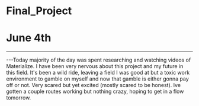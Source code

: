 # Final_Project

# June 4th
____________
---Today majority of the day was spent researching and watching videos of Materialize. I have been very nervous about this project and my future in this field. It's been a wild ride, leaving a field I was good at but a toxic work environment to gamble on myself and now that gamble is either gonna pay off or not. Very scared but yet excited (mostly scared to be honest). Ive gotten a couple routes working but nothing crazy, hoping to get in a flow tomorrow.
